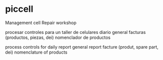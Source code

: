 # piccell
Management cell Repair workshop

procesar controles para un taller de celulares
diario
general
facturas (productos, piezas, dei)
nomenclador de productos 


process controls for
daily report
general report
facture (produt, spare part, dei)
nomenclature of products


